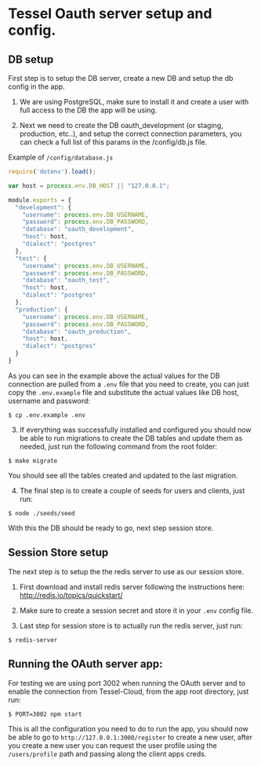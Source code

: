 # Tessel Oauth server setup and config.
## DB setup

First step is to setup the DB server, create a new DB and setup the db
config in the app.

1. We are using PostgreSQL, make sure to install it and create a
   user with full access to the DB the app will be using.

2. Next we need to create the DB oauth_development (or staging,
   production, etc..), and setup the correct connection parameters, you
   can check a full list of this params in the /config/db.js file.

Example of `/config/database.js`

```javascript
require('dotenv').load();

var host = process.env.DB_HOST || "127.0.0.1";

module.exports = {
  "development": {
    "username": process.env.DB_USERNAME,
    "password": process.env.DB_PASSWORD,
    "database": "oauth_development",
    "host": host,
    "dialect": "postgres"
  },
  "test": {
    "username": process.env.DB_USERNAME,
    "password": process.env.DB_PASSWORD,
    "database": "oauth_test",
    "host": host,
    "dialect": "postgres"
  },
  "production": {
    "username": process.env.DB_USERNAME,
    "password": process.env.DB_PASSWORD,
    "database": "oauth_production",
    "host": host,
    "dialect": "postgres"
  }
}
```

As you can see in the example above the actual values for the DB
connection are pulled from a `.env` file that you need to create, you
can just copy the `.env.example` file and substitute the actual values
like DB host, username and password:

```
$ cp .env.example .env
```

3. If everything was successfully installed and configured you should
   now be able to run migrations to create the DB tables and update them
   as needed, just run the following command from the root folder:

```
$ make migrate
```

You should see all the tables created and updated to the last migration.

4. The final step is to create a couple of seeds for users and clients,
   just run:

```
$ node ./seeds/seed
```

With this the DB should be ready to go, next step session store.

## Session Store setup

The next step is to setup the the redis server to use as our session
store.

1. First download and install redis server following the instructions
   here: http://redis.io/topics/quickstart/

2. Make sure to create a session secret and store it in  your `.env`
   config file.

3. Last step for session store is to actually run the redis server, just
   run:

```
$ redis-server
```

## Running the OAuth server app:

For testing we are using port 3002 when running the OAuth server and to
enable the connection from Tessel-Cloud, from the app root directory, just run:

```
$ PORT=3002 npm start
```

This is all the configuration you need to do to run the app, you should
now be able to go to `http://127.0.0.1:3000/register` to create a new
user, after you create a new user you can request the user profile using
the `/users/profile` path and passing along the client apps creds.
